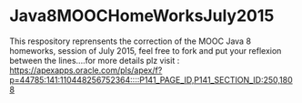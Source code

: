 # Java8MOOCHomeWorksJuly2015
This respository reprensents the correction of the MOOC Java 8 homeworks, session of July 2015, feel free to fork and put your reflexion between the lines....for more details plz visit : https://apexapps.oracle.com/pls/apex/f?p=44785:141:110448256752364::::P141_PAGE_ID,P141_SECTION_ID:250,1808
